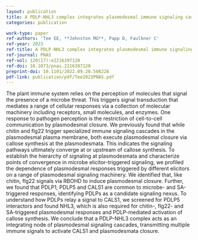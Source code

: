 ```yaml
---
layout: publication
title: A PDLP-NHL3 complex integrates plasmodesmal immune signaling cascades
categories: publication

work-type: paper
ref-authors: 'Tee EE, **Johnston MG**, Papp D, Faulkner C'
ref-year: 2023
ref-title: A PDLP-NHL3 complex integrates plasmodesmal immune signaling cascades
ref-journal: PNAS
ref-vol: 120(17):e2216397120
ref-doi: 10.1073/pnas.2216397120
preprint-doi: 10.1101/2022.09.20.508228
pdf-link: publication/pdf/Tee2023PNAS.pdf
---
```

The plant immune system relies on the perception of molecules that signal the presence of a microbe threat. This triggers signal transduction that mediates a range of cellular responses via a collection of molecular machinery including receptors, small molecules, and enzymes. One response to pathogen perception is the restriction of cell-to-cell communication by plasmodesmal closure. We previously found that while chitin and flg22 trigger specialized immune signaling cascades in the plasmodesmal plasma membrane, both execute plasmodesmal closure via callose synthesis at the plasmodesmata. This indicates the signaling pathways ultimately converge at or upstream of callose synthesis. To establish the hierarchy of signaling at plasmodesmata and characterize points of convergence in microbe elicitor-triggered signaling, we profiled the dependence of plasmodesmal responses triggered by different elicitors on a range of plasmodesmal signaling machinery. We identified that, like chitin, flg22 signals via RBOHD to induce plasmodesmal closure. Further, we found that PDLP1, PDLP5 and CALS1 are common to microbe- and SA-triggered responses, identifying PDLPs as a candidate signaling nexus. To understand how PDLPs relay a signal to CALS1, we screened for PDLP5 interactors and found NHL3, which is also required for chitin-, flg22- and SA-triggered plasmodesmal responses and PDLP-mediated activation of callose synthesis. We conclude that a PDLP-NHL3 complex acts as an integrating node of plasmodesmal signaling cascades, transmitting multiple immune signals to activate CALS1 and plasmodesmata closure.
